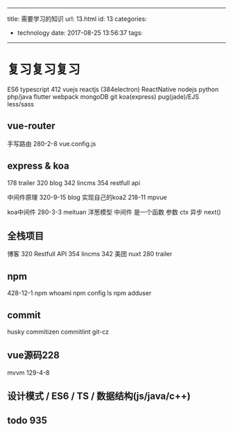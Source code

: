 <!--
 * @Descripttion: 
 * @version: 1.0
 * @Author: Yvan Zhu
 * @Date: 2020-07-23 21:19:26
 * @LastEditors: Yvan Zhu
 * @LastEditTime: 2020-08-02 11:47:56
--> 
---
title: 需要学习的知识
url: 13.html
id: 13
categories:
  - technology
date: 2017-08-25 13:56:37
tags:
---
# 复习复习复习
ES6 
typescript 412
vuejs 
reactjs (384electron)
ReactNative
nodejs
python
php/java
flutter
webpack 
mongoDB 
git 
koa(express) 
pug(jade)/EJS 
less/sass

## vue-router 
手写路由 280-2-8
vue.config.js

## express & koa
178 trailer
320 blog
342 lincms
354 restfull api

中间件原理 320-9-15 blog
实现自己的koa2 218-11 mpvue

koa中间件 280-3-3 meituan
洋葱模型
中间件 是一个函数 参数 ctx 异步 next()

## 全栈项目
博客 320
Restfull API 354
lincms 342
美团 nuxt 280 
trailer 

## npm 
428-12-1
npm whoami
npm config ls
npm adduser

## commit

husky commitizen commitlint git-cz

## vue源码228
mvvm 129-4-8

## 设计模式 / ES6 / TS / 数据结构(js/java/c++) 

## todo 935